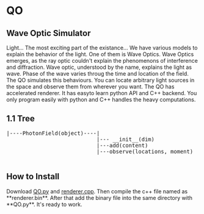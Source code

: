 # QO
## Wave Optic Simulator
Light... The most exciting part of the existance... We have various models to explain the behavior of the light. One of them is Wave Optics. Wave Optics emerges, as the ray optic couldn't explain the phenomenons of interference and diffraction. Wave optic, understood by the name, explains the light as wave. Phase of the wave varies throug the time and location of the field. The QO simulates this behaviours. You can locate arbitrary light sources in the space and observe them from wherever you want. The QO has accelerated renderer. It has easyto learn python API and C++ backend. You only program easily with python and C++ handles the heavy computations.

<h2>1.1 Tree</h2>
<pre>
|----PhotonField(object)----|
                            |--- __init__(dim)
                            |---add(content)
                            |---observe(locations, moment)


</pre>
<h2>How to Install</h2>
Download <a href="https://raw.githubusercontent.com/alihakimtaskiran/QO/main/QO.py" target="_blank">QO.py</a> and <a href="https://github.com/alihakimtaskiran/QO/raw/main/render.cpp" target="_blank">renderer.cpp</a>. Then compile the c++ file named as **renderer.bin**. After that add the binary file into the same directory with **QO.py**. It's ready to work.
